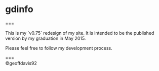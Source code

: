 # gdinfo
===
<p>This is my `v0.75` redesign of my site. It is intended to be the published version by my graduation in May 2015.</p>
<p>Please feel free to follow my development process.</p>
===
<footer>&copy;geoffdavis92</footer>